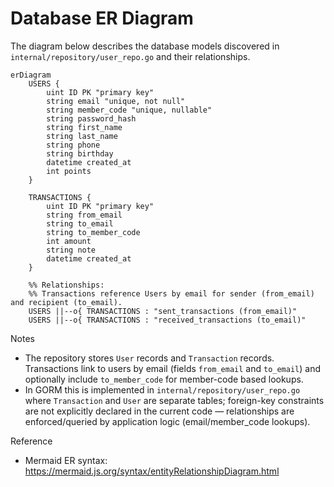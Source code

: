 # Database ER Diagram

The diagram below describes the database models discovered in `internal/repository/user_repo.go` and their relationships.

```mermaid
erDiagram
    USERS {
        uint ID PK "primary key"
        string email "unique, not null"
        string member_code "unique, nullable"
        string password_hash
        string first_name
        string last_name
        string phone
        string birthday
        datetime created_at
        int points
    }

    TRANSACTIONS {
        uint ID PK "primary key"
        string from_email
        string to_email
        string to_member_code
        int amount
        string note
        datetime created_at
    }

    %% Relationships:
    %% Transactions reference Users by email for sender (from_email) and recipient (to_email).
    USERS ||--o{ TRANSACTIONS : "sent_transactions (from_email)"
    USERS ||--o{ TRANSACTIONS : "received_transactions (to_email)"

```

Notes
- The repository stores `User` records and `Transaction` records. Transactions link to users by email (fields `from_email` and `to_email`) and optionally include `to_member_code` for member-code based lookups.
- In GORM this is implemented in `internal/repository/user_repo.go` where `Transaction` and `User` are separate tables; foreign-key constraints are not explicitly declared in the current code — relationships are enforced/queried by application logic (email/member_code lookups).

Reference
- Mermaid ER syntax: https://mermaid.js.org/syntax/entityRelationshipDiagram.html
